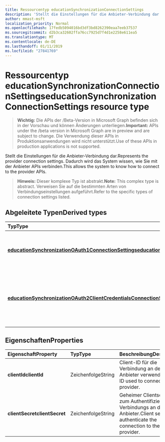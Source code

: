 ```yaml
---
title: Ressourcentyp educationSynchronizationConnectionSettings
description: 'Stellt die Einstellungen für die Anbieter-Verbindung dar. Dadurch wird das System wissen, wie Sie mit der Anbieter APIs verbinden. '
author: mmast-msft
localization_priority: Normal
ms.openlocfilehash: 17fedb5094016bd3df3bd8262390eaa7eeb37537
ms.sourcegitcommit: d2b3ca32602ffa76cc7925d7f4d1e2258e611ea5
ms.translationtype: MT
ms.contentlocale: de-DE
ms.lasthandoff: 01/11/2019
ms.locfileid: "27841769"
---
```

# <a name="educationsynchronizationconnectionsettings-resource-type"></a><span data-ttu-id="acdbe-104">Ressourcentyp educationSynchronizationConnectionSettings</span><span class="sxs-lookup"><span data-stu-id="acdbe-104">educationSynchronizationConnectionSettings resource type</span></span>

> <span data-ttu-id="acdbe-105">**Wichtig:** Die APIs der /Beta-Version in Microsoft Graph befinden sich in der Vorschau und können Änderungen unterliegen.</span><span class="sxs-lookup"><span data-stu-id="acdbe-105">**Important:** APIs under the /beta version in Microsoft Graph are in preview and are subject to change.</span></span> <span data-ttu-id="acdbe-106">Die Verwendung dieser APIs in Produktionsanwendungen wird nicht unterstützt.</span><span class="sxs-lookup"><span data-stu-id="acdbe-106">Use of these APIs in production applications is not supported.</span></span>

<span data-ttu-id="acdbe-107">Stellt die Einstellungen für die Anbieter-Verbindung dar.</span><span class="sxs-lookup"><span data-stu-id="acdbe-107">Represents the provider connection settings.</span></span> <span data-ttu-id="acdbe-108">Dadurch wird das System wissen, wie Sie mit der Anbieter APIs verbinden.</span><span class="sxs-lookup"><span data-stu-id="acdbe-108">This allows the system to know how to connect to the provider APIs.</span></span> 

> <span data-ttu-id="acdbe-109">**Hinweis:** Dieser komplexe Typ ist abstrakt.</span><span class="sxs-lookup"><span data-stu-id="acdbe-109">**Note:** This complex type is abstract.</span></span> <span data-ttu-id="acdbe-110">Verweisen Sie auf die bestimmten Arten von Verbindungseinstellungen aufgeführt.</span><span class="sxs-lookup"><span data-stu-id="acdbe-110">Refer to the specific types of connection settings listed.</span></span>

## <a name="derived-types"></a><span data-ttu-id="acdbe-111">Abgeleitete Typen</span><span class="sxs-lookup"><span data-stu-id="acdbe-111">Derived types</span></span>
| <span data-ttu-id="acdbe-112">Typ</span><span class="sxs-lookup"><span data-stu-id="acdbe-112">Type</span></span> | <span data-ttu-id="acdbe-113">Beschreibung</span><span class="sxs-lookup"><span data-stu-id="acdbe-113">Description</span></span> | 
|:-|:-|
| [<span data-ttu-id="acdbe-114">**educationSynchronizationOAuth1ConnectionSettings**</span><span class="sxs-lookup"><span data-stu-id="acdbe-114">**educationSynchronizationOAuth1ConnectionSettings**</span></span>](educationsynchronizationoauth1connectionsettings.md) | <span data-ttu-id="acdbe-115">Verwenden Sie diesen Typ OAuth1 Verbindungseinstellungen bereitstellen.</span><span class="sxs-lookup"><span data-stu-id="acdbe-115">Use this type to provide OAuth1 connection settings.</span></span> |
| [<span data-ttu-id="acdbe-116">**educationSynchronizationOAuth2ClientCredentialsConnectionSettings**</span><span class="sxs-lookup"><span data-stu-id="acdbe-116">**educationSynchronizationOAuth2ClientCredentialsConnectionSettings**</span></span>](educationsynchronizationoauth2clientcredentialsconnectionsettings.md) | <span data-ttu-id="acdbe-117">Verwenden Sie diesen Typ OAuth2 Client Anmeldeinformationen Grant-Verbindungseinstellungen bereitstellen.</span><span class="sxs-lookup"><span data-stu-id="acdbe-117">Use this type to provide OAuth2 Client Credentials Grant connection settings.</span></span> |

## <a name="properties"></a><span data-ttu-id="acdbe-118">Eigenschaften</span><span class="sxs-lookup"><span data-stu-id="acdbe-118">Properties</span></span>

| <span data-ttu-id="acdbe-119">Eigenschaft</span><span class="sxs-lookup"><span data-stu-id="acdbe-119">Property</span></span> | <span data-ttu-id="acdbe-120">Typ</span><span class="sxs-lookup"><span data-stu-id="acdbe-120">Type</span></span> | <span data-ttu-id="acdbe-121">Beschreibung</span><span class="sxs-lookup"><span data-stu-id="acdbe-121">Description</span></span> |
|:-|:-|:-|
| <span data-ttu-id="acdbe-122">**clientId**</span><span class="sxs-lookup"><span data-stu-id="acdbe-122">**clientId**</span></span> | <span data-ttu-id="acdbe-123">Zeichenfolge</span><span class="sxs-lookup"><span data-stu-id="acdbe-123">String</span></span> |  <span data-ttu-id="acdbe-124">Client-ID für die Verbindung an den Anbieter verwendet.</span><span class="sxs-lookup"><span data-stu-id="acdbe-124">Client ID used to connect to the provider.</span></span> |
| <span data-ttu-id="acdbe-125">**clientSecret**</span><span class="sxs-lookup"><span data-stu-id="acdbe-125">**clientSecret**</span></span> | <span data-ttu-id="acdbe-126">Zeichenfolge</span><span class="sxs-lookup"><span data-stu-id="acdbe-126">String</span></span> |  <span data-ttu-id="acdbe-127">Geheimer Clientschlüssel zum Authentifizieren der Verbindungs an den Anbieter.</span><span class="sxs-lookup"><span data-stu-id="acdbe-127">Client secret to authenticate the connection to the provider.</span></span> |
